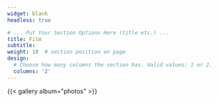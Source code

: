 ```yaml
---
widget: blank
headless: true

# ... Put Your Section Options Here (title etc.) ...
title: Film
subtitle: 
weight: 10  # section position on page
design:
  # Choose how many columns the section has. Valid values: 1 or 2.
  columns: '2'
---
```


{{< gallery album="photos" >}}
